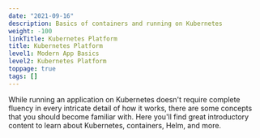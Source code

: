 ```yaml
---
date: "2021-09-16"
description: Basics of containers and running on Kubernetes
weight: -100
linkTitle: Kubernetes Platform
title: Kubernetes Platform
level1: Modern App Basics
level2: Kubernetes Platform
toppage: true
tags: []
---
```


While running an application on Kubernetes doesn't require complete fluency in every intricate detail of how it works, there are some concepts that you should become familiar with. Here you'll find great introductory content to learn about Kubernetes, containers, Helm, and more.
